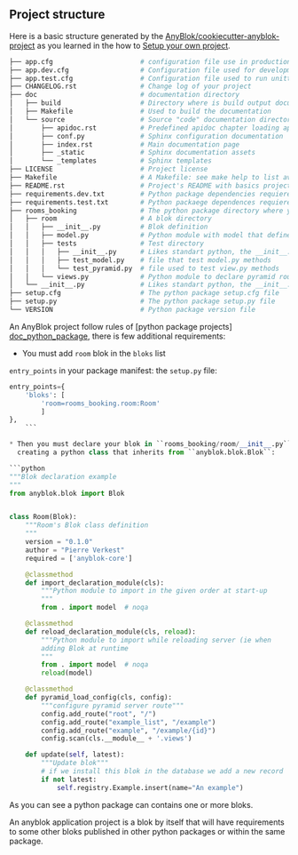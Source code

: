 ## Project structure

Here is a basic structure generated by the
[AnyBlok/cookiecutter-anyblok-project][cookiecutter] as you
learned in the how to [Setup your own project](./02_cookiecutter.md).


```bash
├── app.cfg                      # configuration file use in production
├── app.dev.cfg                  # Configuration file used for development
├── app.test.cfg                 # Configuration file used to run unittest
├── CHANGELOG.rst                # Change log of your project
├── doc                          # documentation directory
│   ├── build                    # Directory where is build output documentation(s)
│   ├── Makefile                 # Used to build the documentation
│   └── source                   # Source "code" documentation directory
│       ├── apidoc.rst           # Predefined apidoc chapter loading api blok documentation
│       ├── conf.py              # Sphinx configuration documentation
│       ├── index.rst            # Main documentation page
│       ├── _static              # Sphinx documentation assets
│       └── _templates           # Sphinx templates
├── LICENSE                      # Project license
├── Makefile                     # A Makefile: see make help to list available commands
├── README.rst                   # Project's README with basics project information
├── requirements.dev.txt         # Python package dependencies requiered for developements
├── requirements.test.txt        # Python packaege dependences requiered for running unittest
├── rooms_booking                # The python package directory where you develop your bloks 
│   ├── room                     # A blok directory
│   │   ├── __init__.py          # Blok definition
│   │   ├── model.py             # Python module with model that define an example class
│   │   ├── tests                # Test directory
│   │   │   ├── __init__.py      # Likes standart python, the __init__.py file!
│   │   │   ├── test_model.py    # file that test model.py methods
│   │   │   └── test_pyramid.py  # file used to test view.py methods
│   │   └── views.py             # Python module to declare pyramid route components 
│   └── __init__.py              # Likes standart python, the __init__.py file!
├── setup.cfg                    # The python package setup.cfg file
├── setup.py                     # The python package setup.py file
└── VERSION                      # Python package version file
```

An AnyBlok project follow rules of [python package projects]
[doc_python_package], there is few additional requirements:

* You must add ``room`` blok in the ``bloks`` list 

``entry_points`` in your package manifest: the ``setup.py``
file:

```python
entry_points={
    'bloks': [
        'room=rooms_booking.room:Room'
        ]
},
    ```

* Then you must declare your blok in ``rooms_booking/room/__init__.py`` by
  creating a python class that inherits from ``anyblok.blok.Blok``:

```python
"""Blok declaration example
"""
from anyblok.blok import Blok


class Room(Blok):
    """Room's Blok class definition
    """
    version = "0.1.0"
    author = "Pierre Verkest"
    required = ['anyblok-core']

    @classmethod
    def import_declaration_module(cls):
        """Python module to import in the given order at start-up
        """
        from . import model  # noqa

    @classmethod
    def reload_declaration_module(cls, reload):
        """Python module to import while reloading server (ie when
        adding Blok at runtime
        """
        from . import model  # noqa
        reload(model)

    @classmethod
    def pyramid_load_config(cls, config):
        """configure pyramid server route"""
        config.add_route("root", "/")
        config.add_route("example_list", "/example")
        config.add_route("example", "/example/{id}")
        config.scan(cls.__module__ + '.views')

    def update(self, latest):
        """Update blok"""
        # if we install this blok in the database we add a new record
        if not latest:
            self.registry.Example.insert(name="An example")
```

As you can see a python package can contains one or more bloks. 

An anyblok application project is a blok by itself that will have requirements
to some other bloks published in other python packages or within the same
package.


[cookiecutter]: https://github.com/AnyBlok/cookiecutter-anyblok-project
[doc_python_package]: https://python.org/fixme

